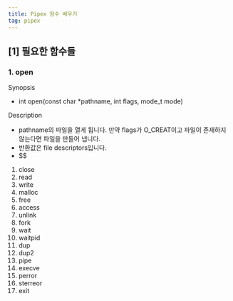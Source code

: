 ```yaml
---
title: Pipex 함수 배우기
tag: pipex
---
```

## [1] 필요한 함수들

### 1. open 
Synopsis
- int open(const char *pathname, int flags, mode_t mode)

Description
- pathname의 파일을 열게 됩니다. 만약 flags가 O_CREAT이고 파일이 존재하지 않는다면 파일을 만들어 냅니다.
- 반환값은 file descriptors입니다.
- $$


1. close
2. read
3. write
4. malloc
5. free
6. access
7. unlink
8.  fork
9.  wait
10. waitpid
11. dup
12. dup2
13. pipe
14. execve
15. perror
16. sterreor
17. exit
